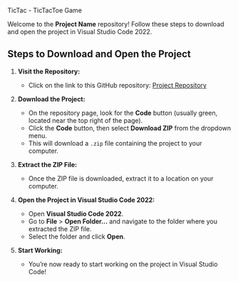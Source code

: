 TicTac - TicTacToe Game

Welcome to the **Project Name** repository! Follow these steps to download and open the project in Visual Studio Code 2022.

## Steps to Download and Open the Project

1. **Visit the Repository:**
   - Click on the link to this GitHub repository: [Project Repository](https://github.com/LouieGaborno/TicTac.git)

2. **Download the Project:**
   - On the repository page, look for the **Code** button (usually green, located near the top right of the page).
   - Click the **Code** button, then select **Download ZIP** from the dropdown menu.
   - This will download a `.zip` file containing the project to your computer.

3. **Extract the ZIP File:**
   - Once the ZIP file is downloaded, extract it to a location on your computer.

4. **Open the Project in Visual Studio Code 2022:**
   - Open **Visual Studio Code 2022**.
   - Go to **File** > **Open Folder...** and navigate to the folder where you extracted the ZIP file.
   - Select the folder and click **Open**.

5. **Start Working:**
   - You’re now ready to start working on the project in Visual Studio Code!
